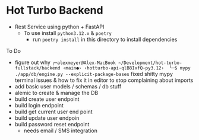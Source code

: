 # Hot Turbo Backend

* Rest Service using python + FastAPI
    * To use install `python3.12.x` & `poetry`
        * run `poetry install` in this directory to install dependencies

To Do
* figure out why `╭─alexmeyer@Alex-MacBook ~/Development/hot-turbo-fullstack/backend ‹main●› ‹hotturbo-api-qlB8IxfQ-py3.12› 
╰─$ mypy ./app/db/engine.py --explicit-package-bases` fixed shitty mypy terminal issues & how to fix it in editor to stop complaining about imports
* add basic user models / schemas / db stuff
* alemic to create & manage the DB
* build create user endpoint
* build login endpoint
* build get current user end point
* build update user endpoin
* build password reset endpoint
    * needs email / SMS integration

